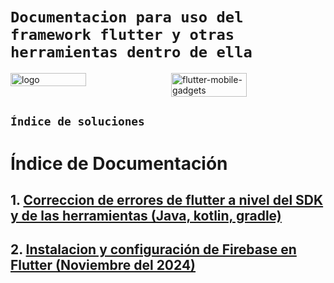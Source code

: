 # `Documentacion para uso del framework flutter y otras herramientas dentro de ella`

<div style="display: flex; justify-content: space-between;">
    <img src="https://github.com/user-attachments/assets/a4fe2524-9129-4472-809b-641f99efd542" alt="logo" width="49%" />
    <img src="https://github.com/user-attachments/assets/633dac7d-54a6-4760-8d20-697a4eef7d1c" alt="flutter-mobile-gadgets" width="49%" />
</div>

## `Índice de soluciones`

# Índice de Documentación

## 1. [Correccion de errores de flutter a nivel del SDK y de las herramientas (Java, kotlin, gradle)](docs/installation_guide.md)
## 2. [Instalacion y configuración de Firebase en Flutter (Noviembre del 2024)](doc/Firebase's-Integrations-v07.11.2024.md)
